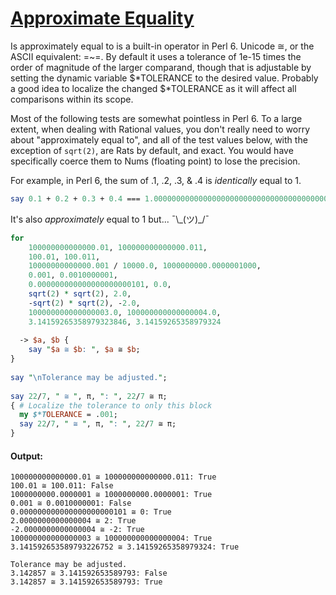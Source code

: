 [1]: https://rosettacode.org/wiki/Approximate_Equality

# [Approximate Equality][1]

Is approximately equal to is a built-in operator in Perl 6. Unicode ≅, or the ASCII equivalent: =~=. By default it uses a tolerance of 1e-15 times the order of magnitude of the larger comparand, though that is adjustable by setting the dynamic variable $\*TOLERANCE to the desired value. Probably a good idea to localize the changed $\*TOLERANCE as it will affect all comparisons within its scope.



Most of the following tests are somewhat pointless in Perl 6. To a large extent, when dealing with Rational values, you don't really need to worry about "approximately equal to", and all of the test values below, with the exception of `sqrt(2)`, are Rats by default, and exact. You would have specifically coerce them to Nums (floating point) to lose the precision.



For example, in Perl 6, the sum of .1, .2, .3, &amp; .4 is *identically* equal to 1.

```perl
say 0.1 + 0.2 + 0.3 + 0.4 === 1.0000000000000000000000000000000000000000000000000000000000000000000000000; # True
```


It's also *approximately* equal to 1 but... ¯\\_(ツ)\_/¯

```perl
for
    100000000000000.01, 100000000000000.011,
    100.01, 100.011,
    10000000000000.001 / 10000.0, 1000000000.0000001000,
    0.001, 0.0010000001,
    0.000000000000000000000101, 0.0,
    sqrt(2) * sqrt(2), 2.0,
    -sqrt(2) * sqrt(2), -2.0,
    100000000000000003.0, 100000000000000004.0,
    3.14159265358979323846, 3.14159265358979324
 
  -> $a, $b {
    say "$a ≅ $b: ", $a ≅ $b;
}
 
say "\nTolerance may be adjusted.";
 
say 22/7, " ≅ ", π, ": ", 22/7 ≅ π;
{ # Localize the tolerance to only this block
  my $*TOLERANCE = .001;
  say 22/7, " ≅ ", π, ": ", 22/7 ≅ π;
}
```

#### Output:
```
100000000000000.01 ≅ 100000000000000.011: True
100.01 ≅ 100.011: False
1000000000.0000001 ≅ 1000000000.0000001: True
0.001 ≅ 0.0010000001: False
0.000000000000000000000101 ≅ 0: True
2.0000000000000004 ≅ 2: True
-2.0000000000000004 ≅ -2: True
100000000000000003 ≅ 100000000000000004: True
3.141592653589793226752 ≅ 3.14159265358979324: True

Tolerance may be adjusted.
3.142857 ≅ 3.141592653589793: False
3.142857 ≅ 3.141592653589793: True
```
